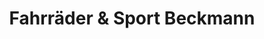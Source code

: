 ---
title: "Fahrräder & Sport Beckmann"
url: /duderstadt/fahrraeder-und-sport-beckmann/
shop: Fahrrad
---